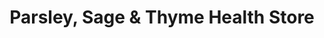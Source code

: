 ---
title: "Parsley, Sage & Thyme Health Store"
url: /delta/parsley-sage-and-thyme-health-store/
shop: nutrition supplements
---